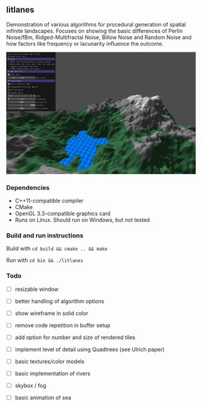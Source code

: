 ## litlanes

Demonstration of various algorithms for procedural generation of spatial
infinite landscapes. Focuses on showing the basic differences of Perlin
Noise/fBm, Ridged-Multifractal Noise, Billow Noise and Random Noise and how
factors like frequency or lacunarity influence the outcome.

![Screenshot](/screenshot.png)

### Dependencies

- C++11-compatible compiler
- CMake
- OpenGL 3.3-compatible graphics card
- Runs on Linux. Should run on Windows, but not tested

### Build and run instructions

Build with `cd build && cmake .. && make`

Run with `cd bin && ./litlanes`

### Todo

- [ ] resizable window
- [ ] better handling of algorithm options
- [ ] show wireframe in solid color
- [ ] remove code repetition in buffer setup
- [ ] add option for number and size of rendered tiles
- [ ] implement level of detail using Quadtrees (see Ulrich paper)
- [ ] basic textures/color models
- [ ] basic implementation of rivers
- [ ] skybox / fog
- [ ] basic animation of sea

